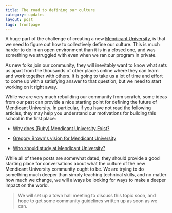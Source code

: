 ```yaml
---
title: The road to defining our culture 
category: updates
layout: post
tags: frontpage
---
```


A huge part of the challenge of creating a new [Mendicant
University](https://github.com/mendicant/mendicantuniversity.org/wiki/Mendicant-University-roadmap),
is that we need to figure out how to collectively define our culture. This is
much harder to do in an open environment than it is in a closed one, and was
something we struggled with even when we ran our program in private.

As new folks join our community, they will inevitably want to know what sets us
apart from the thousands of other places online where they can learn and work
together with others. It is going to take us a lot of time and effort to come up
with a satisfying answer to that question, but we need to start working on it
right away.

While we are very much rebuilding our community from scratch, some ideas from
our past can provide a nice starting point for defining the future of Mendicant 
University. In particular, if you have not read the following articles, they may
help you understand our motivations for building this school in the first place:

* [Why does (Ruby) Mendicant University Exist?](http://blog.majesticseacreature.com/why-does-ruby-mendicant-university-exist)

* [Gregory Brown's vision for Mendicant University](http://blog.majesticseacreature.com/my-vision-for-mendicant-university)

* [Who should study at Mendicant University?](http://majesticseacreature.com/essays/2012/01/28/who-should-study-at-mendicant.html)

While all of these posts are somewhat dated, they should provide a good starting
place for conversations about what the culture of the new Mendicant University
community ought to be. We are trying to do something much deeper than simply
teaching technical skills, and no matter how much we change, we will always be
looking for ways to make a deeper impact on the world.

> We will set up a town hall meeting to discuss this topic soon, and hope to get
some community guidelines written up as soon as we can.
